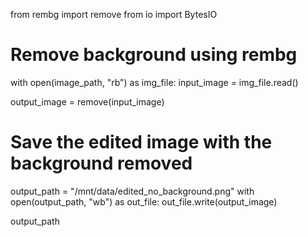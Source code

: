 from rembg import remove
from io import BytesIO

# Remove background using rembg
with open(image_path, "rb") as img_file:
    input_image = img_file.read()

output_image = remove(input_image)

# Save the edited image with the background removed
output_path = "/mnt/data/edited_no_background.png"
with open(output_path, "wb") as out_file:
    out_file.write(output_image)

output_path

